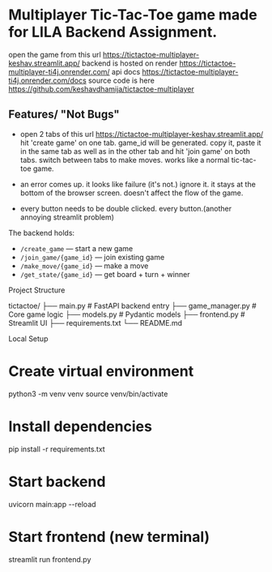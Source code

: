 # Multiplayer Tic-Tac-Toe game made for LILA Backend Assignment.

open the game from this url https://tictactoe-multiplayer-keshav.streamlit.app/
backend is hosted on render https://tictactoe-multiplayer-ti4j.onrender.com/
api docs https://tictactoe-multiplayer-ti4j.onrender.com/docs
source code is here https://github.com/keshavdhamija/tictactoe-multiplayer

## Features/ "Not Bugs"
- open 2 tabs of this url https://tictactoe-multiplayer-keshav.streamlit.app/ 
hit 'create game' on one tab. game_id will be generated. copy it, paste it in the same tab as well as in the other tab and hit 'join game' on both tabs. switch between tabs to make moves. works like a normal tic-tac-toe game.

- an error comes up. it looks like failure (it's not.) ignore it. it stays at the bottom of the browser screen. doesn't affect the flow of the game.
- every button needs to be double clicked. every button.(another annoying streamlit problem)

The backend holds:
- `/create_game` — start a new game  
- `/join_game/{game_id}` — join existing game  
- `/make_move/{game_id}` — make a move  
- `/get_state/{game_id}` — get board + turn + winner 


Project Structure

tictactoe/
├── main.py # FastAPI backend entry
├── game_manager.py # Core game logic
├── models.py # Pydantic models
├── frontend.py # Streamlit UI
├── requirements.txt
└── README.md




Local Setup

# Create virtual environment
python3 -m venv venv
source venv/bin/activate

# Install dependencies
pip install -r requirements.txt

# Start backend
uvicorn main:app --reload

# Start frontend (new terminal)
streamlit run frontend.py
